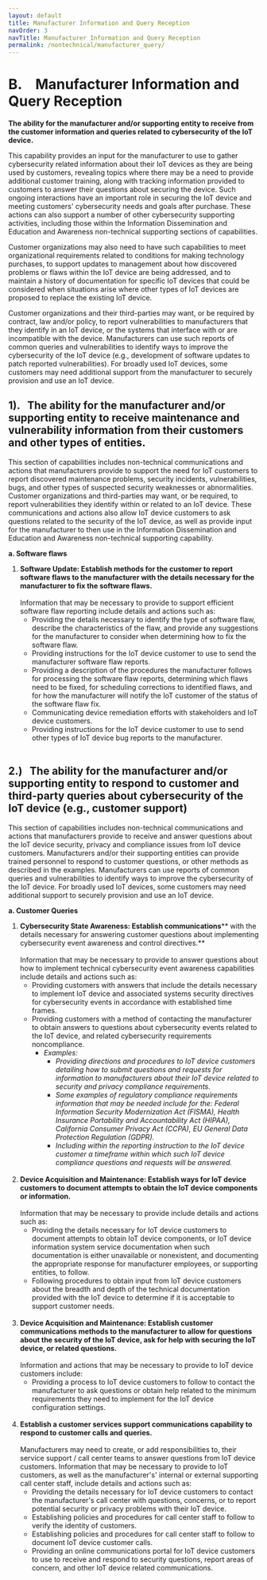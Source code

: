 ```yaml
---
layout: default
title: Manufacturer Information and Query Reception
navOrder: 3
navTitle: Manufacturer Information and Query Reception
permalink: /nontechnical/manufacturer_query/
---
```


# B.&nbsp;&nbsp;&nbsp; Manufacturer Information and Query Reception

**The ability for the manufacturer and/or supporting entity to receive from the customer information and queries related to cybersecurity of the IoT device.**

This capability provides an input for the manufacturer to use to gather cybersecurity related information about their IoT devices as they are being used by customers, revealing topics where there may be a need to provide additional customer training, along with tracking information provided to customers to answer their questions about securing the device. Such ongoing interactions have an important role in securing the IoT device and meeting customers&#39; cybersecurity needs and goals after purchase. These actions can also support a number of other cybersecurity supporting activities, including those within the Information Dissemination and Education and Awareness non-technical supporting sections of capabilities.

Customer organizations may also need to have such capabilities to meet organizational requirements related to conditions for making technology purchases, to support updates to management about how discovered problems or flaws within the IoT device are being addressed, and to maintain a history of documentation for specific IoT devices that could be considered when situations arise where other types of IoT devices are proposed to replace the existing IoT device.

Customer organizations and their third-parties may want, or be required by contract, law and/or policy, to report vulnerabilities to manufacturers that they identify in an IoT device, or the systems that interface with or are incompatible with the device. Manufacturers can use such reports of common queries and vulnerabilities to identify ways to improve the cybersecurity of the IoT device (e.g., development of software updates to patch reported vulnerabilities). For broadly used IoT devices, some customers may need additional support from the manufacturer to securely provision and use an IoT device.

## 1). &nbsp;&nbsp;The ability for the manufacturer and/or supporting entity to receive maintenance and vulnerability information from their customers and other types of entities. <br/>
 This section of capabilities includes non-technical communications and actions that manufacturers provide to support the need for IoT customers to report discovered maintenance problems, security incidents, vulnerabilities, bugs, and other types of suspected security weaknesses or abnormalities. Customer organizations and third-parties may want, or be required, to report vulnerabilities they identify within or related to an IoT device. These communications and actions also allow IoT device customers to ask questions related to the security of the IoT device, as well as provide input for the manufacturer to then use in the Information Dissemination and Education and Awareness non-technical supporting capability.

 **a. Software flaws**<br/>
   1. **Software Update: Establish methods for the customer to report software flaws to the manufacturer with the details necessary for the manufacturer to fix the software flaws.**<br/><br/>
    Information that may be necessary to provide to support efficient software flaw reporting include details and actions such as:
      - Providing the details necessary to identify the type of software flaw, describe the characteristics of the flaw, and provide any suggestions for the manufacturer to consider when determining how to fix the software flaw.
      - Providing instructions for the IoT device customer to use to send the manufacturer software flaw reports.
      - Providing a description of the procedures the manufacturer follows for processing the software flaw reports, determining which flaws need to be fixed, for scheduling corrections to identified flaws, and for how the manufacturer will notify the IoT customer of the status of the software flaw fix.
      - Communicating device remediation efforts with stakeholders and IoT device customers.
      - Providing instructions for the IoT device customer to use to send other types of IoT device bug reports to the manufacturer.<br/><br/>
## 2.) &nbsp;&nbsp;The ability for the manufacturer and/or supporting entity to respond to customer and third-party queries about cybersecurity of the IoT device (e.g., customer support)<br/>
 This section of capabilities includes non-technical communications and actions that manufacturers provide to receive and answer questions about the IoT device security, privacy and compliance issues from IoT device customers. Manufacturers and/or their supporting entities can provide trained personnel to respond to customer questions, or other methods as described in the examples. Manufacturers can use reports of common queries and vulnerabilities to identify ways to improve the cybersecurity of the IoT device. For broadly used IoT devices, some customers may need additional support to securely provision and use an IoT device.

 **a. Customer Queries**
   1. **Cybersecurity State Awareness: Establish communications**** with the details necessary for answering customer questions about implementing cybersecurity event awareness and control directives.**<br/><br/>
    Information that may be necessary to provide to answer questions about how to implement technical cybersecurity event awareness capabilities include details and actions such as:
      - Providing customers with answers that include the details necessary to implement IoT device and associated systems security directives for cybersecurity events in accordance with established time frames.
      - Providing customers with a method of contacting the manufacturer to obtain answers to questions about cybersecurity events related to the IoT device, and related cybersecurity requirements noncompliance.
        - _Examples:_
          - _Providing directions and procedures to IoT device customers detailing how to submit questions and requests for information to manufacturers about their IoT device related to security and privacy compliance requirements._
          - _Some examples of regulatory compliance requirements information that may be needed include for the: Federal Information Security Modernization Act (FISMA), Health Insurance Portability and Accountability Act (HIPAA), California Consumer Privacy Act (CCPA), EU General Data Protection Regulation (GDPR)._
          - _Including within the reporting instruction to the IoT device customer a timeframe within which such IoT device compliance questions and requests will be answered._<br/><br/>
  2. **Device Acquisition and Maintenance: Establish ways for IoT device customers to document attempts to obtain the IoT device components or information.**<br/><br/>
   Information that may be necessary to provide include details and actions such as:
     - Providing the details necessary for IoT device customers to document attempts to obtain IoT device components, or IoT device information system service documentation when such documentation is either unavailable or nonexistent, and documenting the appropriate response for manufacturer employees, or supporting entities, to follow.
     - Following procedures to obtain input from IoT device customers about the breadth and depth of the technical documentation provided with the IoT device to determine if it is acceptable to support customer needs.<br/><br/>
  3. **Device Acquisition and Maintenance: Establish customer communications methods to the manufacturer to allow for questions about the security of the IoT device, ask for help with securing the IoT device, or related questions.**<br/><br/>
   Information and actions that may be necessary to provide to IoT device customers include:
     - Providing a process to IoT device customers to follow to contact the manufacturer to ask questions or obtain help related to the minimum requirements they need to implement for the IoT device configuration settings.<br/><br/>
  4. **Establish a customer services support communications capability to respond to customer calls and queries.**<br/><br/>
   Manufacturers may need to create, or add responsibilities to, their service support / call center teams to answer questions from IoT device customers. Information that may be necessary to provide to IoT customers, as well as the manufacturer&#39;s&#39; internal or external supporting call center staff, include details and actions such as:
     - Providing the details necessary for IoT device customers to contact the manufacturer&#39;s call center with questions, concerns, or to report potential security or privacy problems with their IoT device.
     - Establishing policies and procedures for call center staff to follow to verify the identity of customers.
     - Establishing policies and procedures for call center staff to follow to document IoT device customer calls.
     - Providing an online communications portal for IoT device customers to use to receive and respond to security questions, report areas of concern, and other IoT device related communications.
